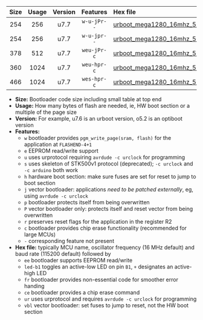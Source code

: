 |Size|Usage|Version|Features|Hex file|
|:-:|:-:|:-:|:-:|:--|
|254|256|u7.7|`w-u-jPr--`|[urboot_mega1280_16mhz_500000bps_led+b7_ur_vbl.hex](https://raw.githubusercontent.com/stefanrueger/urboot.hex/main/boards/mega1280/fcpu_16mhz/500000_bps/urboot_mega1280_16mhz_500000bps_led+b7_ur_vbl.hex)|
|254|256|u7.7|`w-u-jpr--`|[urboot_mega1280_16mhz_500000bps_led+b7_fr_ur_vbl.hex](https://raw.githubusercontent.com/stefanrueger/urboot.hex/main/boards/mega1280/fcpu_16mhz/500000_bps/urboot_mega1280_16mhz_500000bps_led+b7_fr_ur_vbl.hex)|
|378|512|u7.7|`weu-jPr-c`|[urboot_mega1280_16mhz_500000bps_ee_led+b7_fr_ce_ur_vbl.hex](https://raw.githubusercontent.com/stefanrueger/urboot.hex/main/boards/mega1280/fcpu_16mhz/500000_bps/urboot_mega1280_16mhz_500000bps_ee_led+b7_fr_ce_ur_vbl.hex)|
|360|1024|u7.7|`weu-hpr-c`|[urboot_mega1280_16mhz_500000bps_ee_led+b7_fr_ce_ur.hex](https://raw.githubusercontent.com/stefanrueger/urboot.hex/main/boards/mega1280/fcpu_16mhz/500000_bps/urboot_mega1280_16mhz_500000bps_ee_led+b7_fr_ce_ur.hex)|
|466|1024|u7.7|`wes-hpr-c`|[urboot_mega1280_16mhz_500000bps_ee_led+b7_fr_ce.hex](https://raw.githubusercontent.com/stefanrueger/urboot.hex/main/boards/mega1280/fcpu_16mhz/500000_bps/urboot_mega1280_16mhz_500000bps_ee_led+b7_fr_ce.hex)|

- **Size:** Bootloader code size including small table at top end
- **Usage:** How many bytes of flash are needed, ie, HW boot section or a multiple of the page size
- **Version:** For example, u7.6 is an urboot version, o5.2 is an optiboot version
- **Features:**
  + `w` bootloader provides `pgm_write_page(sram, flash)` for the application at `FLASHEND-4+1`
  + `e` EEPROM read/write support
  + `u` uses urprotocol requiring `avrdude -c urclock` for programming
  + `s` uses skeleton of STK500v1 protocol (deprecated); `-c urclock` and `-c arduino` both work
  + `h` hardware boot section: make sure fuses are set for reset to jump to boot section
  + `j` vector bootloader: applications *need to be patched externally*, eg, using `avrdude -c urclock`
  + `p` bootloader protects itself from being overwritten
  + `P` vector bootloader only: protects itself and reset vector from being overwritten
  + `r` preserves reset flags for the application in the register R2
  + `c` bootloader provides chip erase functionality (recommended for large MCUs)
  + `-` corresponding feature not present
- **Hex file:** typically MCU name, oscillator frequency (16 MHz default) and baud rate (115200 default) followed by
  + `ee` bootloader supports EEPROM read/write
  + `led-b1` toggles an active-low LED on pin `B1`, `+` designates an active-high LED
  + `fr` bootloader provides non-essential code for smoother error handing
  + `ce` bootloader provides a chip erase command
  + `ur` uses urprotocol and requires `avrdude -c urclock` for programming
  + `vbl` vector bootloader: set fuses to jump to reset, not the HW boot section
